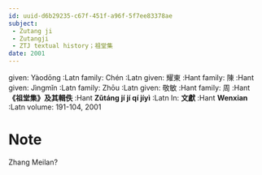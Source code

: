 ```yaml
---
id: uuid-d6b29235-c67f-451f-a96f-5f7ee83378ae
subject: 
 - Zutang ji
 - Zutangji
 - ZTJ textual history；祖堂集
date: 2001
---
```


given: Yàodōng :Latn
family: Chén :Latn
given: 耀東 :Hant
family: 陳 :Hant
given: Jìngmǐn :Latn
family: Zhōu :Latn
given: 敬敏 :Hant
family: 周 :Hant
**《祖堂集》及其輯佚** :Hant
**Zǔtáng jí jí qí jíyì** :Latn
In: 
**文獻** :Hant
**Wenxian** :Latn
volume: 191-104, 2001
# Note
Zhang Meilan?